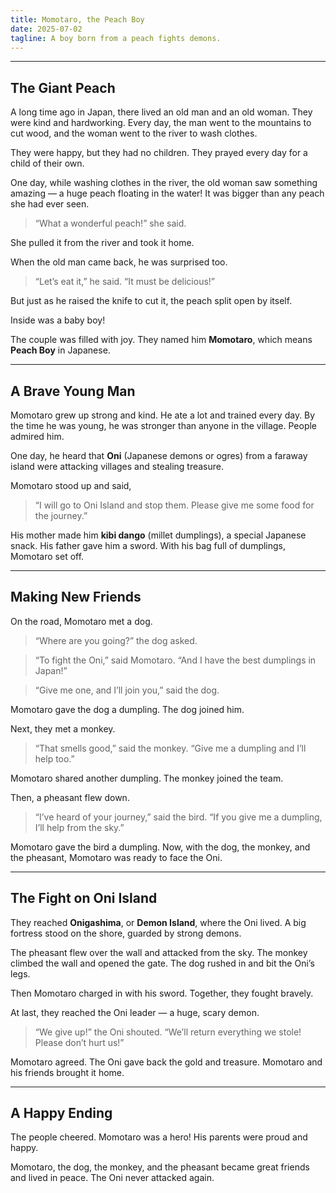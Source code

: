 ```yaml
---
title: Momotaro, the Peach Boy
date: 2025-07-02
tagline: A boy born from a peach fights demons.
---
```


---

## The Giant Peach

A long time ago in Japan, there lived an old man and an old woman. They were kind and hardworking. Every day, the man went to the mountains to cut wood, and the woman went to the river to wash clothes.

They were happy, but they had no children. They prayed every day for a child of their own.

One day, while washing clothes in the river, the old woman saw something amazing — a huge peach floating in the water! It was bigger than any peach she had ever seen.

> “What a wonderful peach!” she said.

She pulled it from the river and took it home.

When the old man came back, he was surprised too.

> “Let’s eat it,” he said. “It must be delicious!”

But just as he raised the knife to cut it, the peach split open by itself.

Inside was a baby boy!

The couple was filled with joy. They named him **Momotaro**, which means **Peach Boy** in Japanese.

---

## A Brave Young Man

Momotaro grew up strong and kind. He ate a lot and trained every day. By the time he was young, he was stronger than anyone in the village. People admired him.

One day, he heard that **Oni** (Japanese demons or ogres) from a faraway island were attacking villages and stealing treasure.

Momotaro stood up and said,

> “I will go to Oni Island and stop them. Please give me some food for the journey.”

His mother made him **kibi dango** (millet dumplings), a special Japanese snack. His father gave him a sword. With his bag full of dumplings, Momotaro set off.

---

## Making New Friends

On the road, Momotaro met a dog.

> “Where are you going?” the dog asked.

> “To fight the Oni,” said Momotaro. “And I have the best dumplings in Japan!”

> “Give me one, and I’ll join you,” said the dog.

Momotaro gave the dog a dumpling. The dog joined him.

Next, they met a monkey.

> “That smells good,” said the monkey. “Give me a dumpling and I’ll help too.”

Momotaro shared another dumpling. The monkey joined the team.

Then, a pheasant flew down.

> “I’ve heard of your journey,” said the bird. “If you give me a dumpling, I’ll help from the sky.”

Momotaro gave the bird a dumpling. Now, with the dog, the monkey, and the pheasant, Momotaro was ready to face the Oni.

---

## The Fight on Oni Island

They reached **Onigashima**, or **Demon Island**, where the Oni lived. A big fortress stood on the shore, guarded by strong demons.

The pheasant flew over the wall and attacked from the sky. The monkey climbed the wall and opened the gate. The dog rushed in and bit the Oni’s legs.

Then Momotaro charged in with his sword. Together, they fought bravely.

At last, they reached the Oni leader — a huge, scary demon.

> “We give up!” the Oni shouted. “We’ll return everything we stole! Please don’t hurt us!”

Momotaro agreed. The Oni gave back the gold and treasure. Momotaro and his friends brought it home.

---

## A Happy Ending

The people cheered. Momotaro was a hero! His parents were proud and happy.

Momotaro, the dog, the monkey, and the pheasant became great friends and lived in peace. The Oni never attacked again.